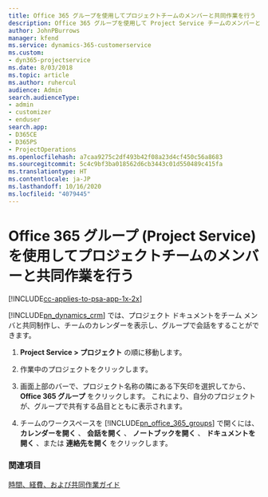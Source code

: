 ```yaml
---
title: Office 365 グループを使用してプロジェクトチームのメンバーと共同作業を行う
description: Office 365 グループを使用して Project Service チームのメンバーと共同作業する方法
author: JohnPBurrows
manager: kfend
ms.service: dynamics-365-customerservice
ms.custom:
- dyn365-projectservice
ms.date: 8/03/2018
ms.topic: article
ms.author: ruhercul
audience: Admin
search.audienceType:
- admin
- customizer
- enduser
search.app:
- D365CE
- D365PS
- ProjectOperations
ms.openlocfilehash: a7caa9275c2df493b42f08a23d4cf450c56a8683
ms.sourcegitcommit: 5c4c9bf3ba018562d6cb3443c01d550489c415fa
ms.translationtype: HT
ms.contentlocale: ja-JP
ms.lasthandoff: 10/16/2020
ms.locfileid: "4079445"
---
```

# <a name="collaborate-with-your-project-team-members-with-office-365-groups-project-service"></a>Office 365 グループ (Project Service) を使用してプロジェクトチームのメンバーと共同作業を行う

[!INCLUDE[cc-applies-to-psa-app-1x-2x](../includes/cc-applies-to-psa-app-1x-2x.md)]

[!INCLUDE[pn_dynamics_crm](../includes/pn-dynamics-crm.md)] では、プロジェクト ドキュメントをチーム メンバと共同制作し、チームのカレンダーを表示し、グループで会話をすることができます。  
  
1. **Project Service > プロジェクト** の順に移動します。  
  
2. 作業中のプロジェクトをクリックします。  
  
3. 画面上部のバーで、プロジェクト名称の隣にある下矢印を選択してから、 **Office 365 グループ** をクリックします。 これにより、自分のプロジェクトが、グループで共有する品目とともに表示されます。  
  
4. チームのワークスペースを [!INCLUDE[pn_office_365_groups](../includes/pn-office-365-groups.md)] で開くには、 **カレンダーを開く** 、 **会話を開く** 、 **ノートブックを開く** 、 **ドキュメントを開く** 、または **連絡先を開く** をクリックします。  
  
### <a name="see-also"></a>関連項目  
 [時間、経費、および共同作業ガイド](../psa/time-expense-collaboration-guide.md)
